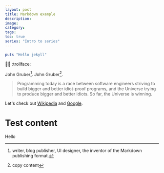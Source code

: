 ```yaml
---
layout: post
title: Markdown example
description:
image:
category:
tags:
toc: true
series: "Intro to series"
---
```


```ruby
puts "Hello jekyll"
```
:ok_woman: :trollface:

John Gruber[^1].
John Gruber[^2].

> Programming today is a race between software engineers striving to build bigger and better idiot-proof programs, and the Universe trying to produce bigger and better idiots. So far, the Universe is winning.


Let's check out [Wikipedia][1] and [Google][2].


[1]: https://en.wikipedia.org "Wikipedia"
[2]: https://www.google.com "Google"

[^1]: writer, blog publisher, UI designer, the inventor of the Markdown publishing format.
[^2]: copy content


# Test content

Hello

